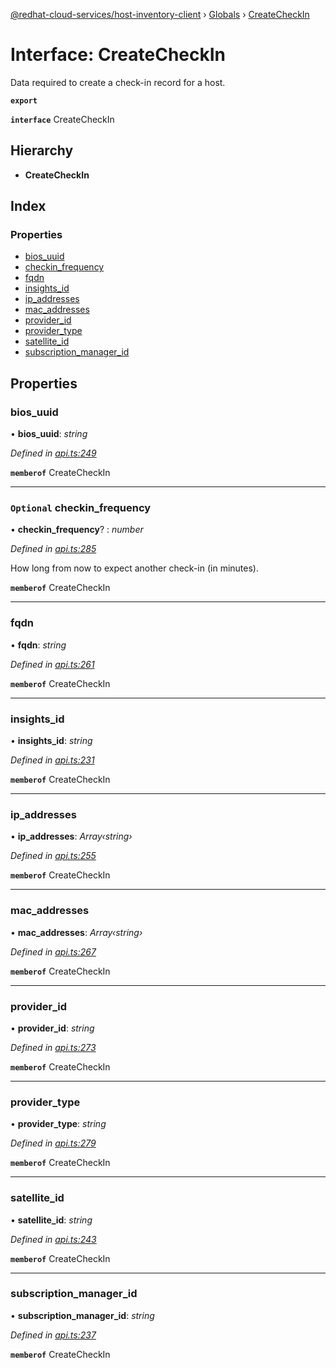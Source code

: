 [@redhat-cloud-services/host-inventory-client](../README.md) › [Globals](../globals.md) › [CreateCheckIn](createcheckin.md)

# Interface: CreateCheckIn

Data required to create a check-in record for a host.

**`export`** 

**`interface`** CreateCheckIn

## Hierarchy

* **CreateCheckIn**

## Index

### Properties

* [bios_uuid](createcheckin.md#bios_uuid)
* [checkin_frequency](createcheckin.md#optional-checkin_frequency)
* [fqdn](createcheckin.md#fqdn)
* [insights_id](createcheckin.md#insights_id)
* [ip_addresses](createcheckin.md#ip_addresses)
* [mac_addresses](createcheckin.md#mac_addresses)
* [provider_id](createcheckin.md#provider_id)
* [provider_type](createcheckin.md#provider_type)
* [satellite_id](createcheckin.md#satellite_id)
* [subscription_manager_id](createcheckin.md#subscription_manager_id)

## Properties

###  bios_uuid

• **bios_uuid**: *string*

*Defined in [api.ts:249](https://github.com/RedHatInsights/javascript-clients/blob/master/packages/host-inventory/api.ts#L249)*

**`memberof`** CreateCheckIn

___

### `Optional` checkin_frequency

• **checkin_frequency**? : *number*

*Defined in [api.ts:285](https://github.com/RedHatInsights/javascript-clients/blob/master/packages/host-inventory/api.ts#L285)*

How long from now to expect another check-in (in minutes).

**`memberof`** CreateCheckIn

___

###  fqdn

• **fqdn**: *string*

*Defined in [api.ts:261](https://github.com/RedHatInsights/javascript-clients/blob/master/packages/host-inventory/api.ts#L261)*

**`memberof`** CreateCheckIn

___

###  insights_id

• **insights_id**: *string*

*Defined in [api.ts:231](https://github.com/RedHatInsights/javascript-clients/blob/master/packages/host-inventory/api.ts#L231)*

**`memberof`** CreateCheckIn

___

###  ip_addresses

• **ip_addresses**: *Array‹string›*

*Defined in [api.ts:255](https://github.com/RedHatInsights/javascript-clients/blob/master/packages/host-inventory/api.ts#L255)*

**`memberof`** CreateCheckIn

___

###  mac_addresses

• **mac_addresses**: *Array‹string›*

*Defined in [api.ts:267](https://github.com/RedHatInsights/javascript-clients/blob/master/packages/host-inventory/api.ts#L267)*

**`memberof`** CreateCheckIn

___

###  provider_id

• **provider_id**: *string*

*Defined in [api.ts:273](https://github.com/RedHatInsights/javascript-clients/blob/master/packages/host-inventory/api.ts#L273)*

**`memberof`** CreateCheckIn

___

###  provider_type

• **provider_type**: *string*

*Defined in [api.ts:279](https://github.com/RedHatInsights/javascript-clients/blob/master/packages/host-inventory/api.ts#L279)*

**`memberof`** CreateCheckIn

___

###  satellite_id

• **satellite_id**: *string*

*Defined in [api.ts:243](https://github.com/RedHatInsights/javascript-clients/blob/master/packages/host-inventory/api.ts#L243)*

**`memberof`** CreateCheckIn

___

###  subscription_manager_id

• **subscription_manager_id**: *string*

*Defined in [api.ts:237](https://github.com/RedHatInsights/javascript-clients/blob/master/packages/host-inventory/api.ts#L237)*

**`memberof`** CreateCheckIn
